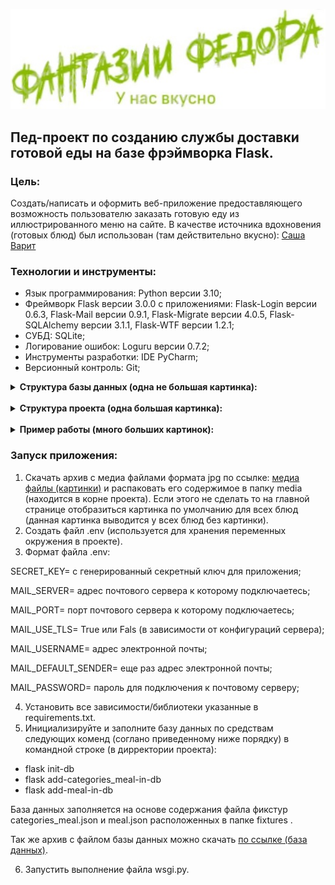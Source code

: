 ![logo for git](/images_for_design_project_on_github/logo-for-git.jpg "logo for git") 

## Пед-проект по созданию службы доставки готовой еды на базе фрэймворка Flask.

### Цель:

Создать/написать и оформить веб-приложение предоставляющего возможность пользователю 
заказать готовую еду из иллюстрированного меню на сайте.
В качестве источника вдохновения (готовых блюд) был использован (там действительно вкусно): 
<a href="https://www.edatomsk.ru/">Саша Варит</a>

### Технологии и инструменты:

- Язык программирования: Python версии 3.10;
- Фреймворк Flask версии 3.0.0 с приложениями: 
Flask-Login версии 0.6.3, Flask-Mail версии 0.9.1, 
Flask-Migrate версии 4.0.5, Flask-SQLAlchemy версии 3.1.1, 
Flask-WTF версии 1.2.1;
- СУБД: SQLite;
- Логирование ошибок: Loguru версии 0.7.2;
- Инструменты разработки: IDE PyCharm;
- Версионный контроль: Git;

<details><summary><strong>Структура базы данных (одна не большая картинка):</strong></summary>

#### Корзина покупок реализована в сессии пользователя !

![database_structure](/images_for_design_project_on_github/database_structure.jpg "database_structure") 

</details>

<br>

<details><summary><strong>Структура проекта (одна большая картинка):</strong></summary>

![project_structure](/images_for_design_project_on_github/project_structure.jpg "project_structure") 

</details>

<br>

<details><summary><strong>Пример работы (много больших картинок):</strong></summary>

### index:

![index](/images_for_design_project_on_github/index.jpg "index")

### personal_account:

![personal_account](/images_for_design_project_on_github/personal_account.jpg "personal_account")

### order_history:

![order_history](/images_for_design_project_on_github/order_history.jpg "order_history")

### shopping_cart_user:

![shopping_cart_user](/images_for_design_project_on_github/shopping_cart_user.jpg "shopping_cart_user")

### user_registration:

![user_registration](/images_for_design_project_on_github/user_registration.jpg "user_registration")

### log_in_account:

![log_in_account](/images_for_design_project_on_github/log_in_account.jpg "log_in_account")

### forget_password_enter_email:

![log_in_account](/images_for_design_project_on_github/forget_password_enter_email.jpg "forget_password_enter_email")

### terms_of_delivery:

![terms_delivery](/images_for_design_project_on_github/terms_delivery.jpg "terms_delivery")

### contacts:

![contacts](/images_for_design_project_on_github/contacts.jpg "contacts")

</details>

### Запуск приложения:

1. Скачать архив с медиа файлами формата jpg по ссылке: 
<a href="https://disk.yandex.ru/d/zlikP0QHqR5d3w">медиа файлы (картинки)</a> 
и раcпаковать его содержимое в папку media (находится в корне проекта).
Если этого не сделать то на главной странице отобразиться картинка по умолчанию для 
всех блюд (данная картинка выводится у всех блюд без картинки).
2. Создать файл .env (используется для хранения переменных окружения 
в проекте).
3. Формат файла .env:

SECRET_KEY= с генерированный секретный ключ для приложения;

MAIL_SERVER= адрес почтового сервера к которому подключаетесь;

MAIL_PORT= порт почтового сервера к которому подключаетесь;

MAIL_USE_TLS= True или Fals (в зависимости от конфигураций сервера);

MAIL_USERNAME= адрес электронной почты;

MAIL_DEFAULT_SENDER= еще раз адрес электронной почты;

MAIL_PASSWORD= пароль для подключения к почтовому серверу;

4. Установить все зависимости/библиотеки указанные в requirements.txt.
5. Инициализируйте и заполните базу данных по средствам следующих коменд 
(соглано приведенному ниже порядку) в командной строке (в дирректории проекта):

- flask init-db
- flask add-categories_meal-in-db
- flask add-meal-in-db

База данных заполняется на основе содержания файла фикстур categories_meal.json 
и meal.json расположенных в папке fixtures .

Так же архив с файлом базы данных можно скачать 
<a href="https://disk.yandex.ru/d/LZx_ORzc2kGu3w">по ссылке (база данных)</a>.

6. Запустить выполнение файла wsgi.py.